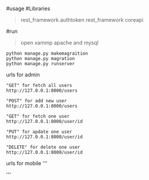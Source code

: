 #usage 
#Libraries

>rest_framework.authtoken
>rest_framework
>coreapi


#run 
>open xammp apache and mysql
```
python manage.py makemagraition
python manage.py magration 
python manage.py runserver 
```


urls for admin
```
"GET" for fetch all users 
http://127.0.0.1:8000/users

"POST" for add new user
http://127.0.0.1:8000/users

"GET" for fetch one user
http://127.0.0.1:8000/user/id

"PUT" for apdate one user
http://127.0.0.1:8000/user/id

"DELETE" for delete one user
http://127.0.0.1:8000/user/id
```

urls for mobile
'''


'''
